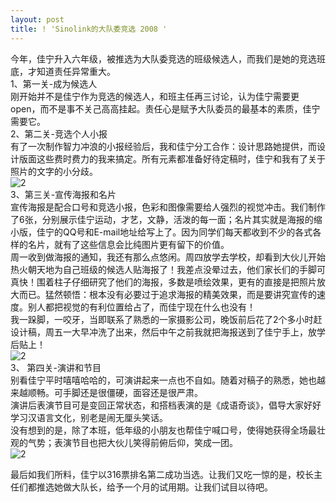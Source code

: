 ```yaml
---
layout: post
title: ! 'Sinolink的大队委竞选 2008 '
---
```


<p>今年，佳宁升入六年级，被推选为大队委竞选的班级候选人，而我们是她的竞选班底，才知道责任异常重大。<br />
1、第一关-成为候选人<br />
刚开始并不是佳宁作为竞选的候选人，和班主任再三讨论，认为佳宁需要更open，而不是事不关己高高挂起。责任心是赋予大队委员的最基本的素质，佳宁需要它。<br />
2、第二关-竞选个人小报<br />
有了一次制作智力冲浪的小报经验后，我和佳宁分工合作：设计思路她提供，而设计版面这些费时费力的我来搞定。所有元素都准备好待定稿时，佳宁和我有了关于照片的文字的小分歧。<br />
<img src="http://i36.tinypic.com/ta0hgk.jpg" alt="2" /><br />
3、第三关-宣传海报和名片<br />
宣传海报是配合口号和竞选小报，色彩和图像需要给人强烈的视觉冲击。我们制作了6张，分别展示佳宁运动，才艺，文静，活泼的每一面；名片其实就是海报的缩小版，佳宁的QQ号和E-mail地址给写上了。因为同学们每天都收到不少的各式各样的名片，就有了这些信息会比纯图片更有留下的价值。<br />
周一收到做海报的通知，我还有那么点悠闲。周四放学去学校，却看到大伙儿开始热火朝天地为自己班级的候选人贴海报了！我差点没晕过去，他们家长们的手脚可真快！围着柱子仔细研究了他们的海报，多数是喷绘效果，更有的直接是把照片放大而已。猛然顿悟：根本没有必要过于追求海报的精美效果，而是要讲究宣传的速度。别人都把视觉的有利位置给占了，而佳宁现在什么也没有！<br />
我一跺脚，一咬牙，当即联系了熟悉的一家摄影公司，晚饭前后花了2个多小时赶设计稿，周五一大早冲洗了出来，然后中午之前我就把海报送到了佳宁手上，放学后贴上！<br />
<img src="http://i33.tinypic.com/v3259f.jpg" alt="2" /><br />
3、	第四关-演讲和节目<br />
别看佳宁平时嘻嘻哈哈的，可演讲起来一点也不自如。随着对稿子的熟悉，她也越来越顺畅。可手脚还是很僵硬，面容还是很严肃。<br />
演讲后表演节目可是变回正常状态，和搭档表演的是《成语奇谈》，倡导大家好好学习汉语言文化，别老是闹无厘头笑话。<br />
没有想到的是，除了本班，低年级的小朋友也帮佳宁喊口号，使得她获得全场最壮观的气势；表演节目也把大伙儿笑得前俯后仰，笑成一团。<br />
<img src="http://i35.tinypic.com/2q2r706.jpg" alt="2" /></p>
<p>最后如我们所料，佳宁以316票排名第二成功当选。让我们又吃一惊的是，校长主任们都推选她做大队长，给予一个月的试用期。让我们试目以待吧。</p>
